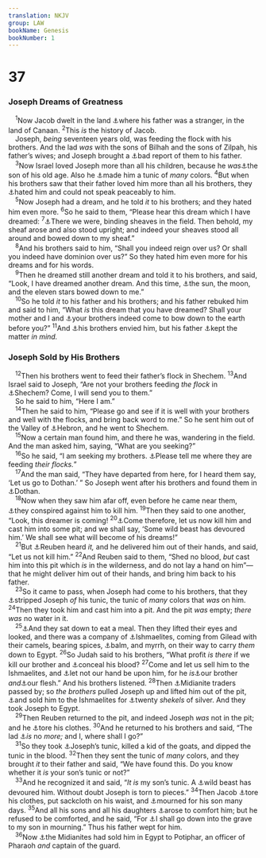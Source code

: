 ```yaml
---
translation: NKJV
group: LAW
bookName: Genesis 
bookNumber: 1
---
```


<div class="title"><h1>37</h1><h3>Joseph Dreams of Greatness</h3></div>
<span class="verse sa_37_1"> <sup>1</sup>Now Jacob dwelt in the land <a data-toggle="tooltip" data-placement="bottom" title="Gen. 17:8; 23:4; 28:4; 36:7; Heb. 11:9">⚓</a>where his father was a stranger, in the land of Canaan. </span>
<span class="verse sa_37_2"><sup>2</sup>This <i>is</i> the history of Jacob.<br/> Joseph, <i>being</i> seventeen years old, was feeding the flock with his brothers. And the lad <i>was</i> with the sons of Bilhah and the sons of Zilpah, his father’s wives; and Joseph brought a <a data-toggle="tooltip" data-placement="bottom" title="Gen. 35:25, 26; 1 Sam. 2:22–24">⚓</a>bad report of them to his father.<br/></span>
<span class="verse sa_37_3"> <sup>3</sup>Now Israel loved Joseph more than all his children, because he <i>was</i><a data-toggle="tooltip" data-placement="bottom" title="Gen. 44:20">⚓</a>the son of his old age. Also he <a data-toggle="tooltip" data-placement="bottom" title="Gen. 37:23, 32; Judg. 5:30; 1 Sam. 2:19">⚓</a>made him a tunic of <i>many</i> colors. </span>
<span class="verse sa_37_4"><sup>4</sup>But when his brothers saw that their father loved him more than all his brothers, they <a data-toggle="tooltip" data-placement="bottom" title="Gen. 27:41; 49:23; 1 Sam. 17:28; John 15:18–20">⚓</a>hated him and could not speak peaceably to him.<br/></span>
<span class="verse sa_37_5"> <sup>5</sup>Now Joseph had a dream, and he told <i>it</i> to his brothers; and they hated him even more. </span>
<span class="verse sa_37_6"><sup>6</sup>So he said to them, “Please hear this dream which I have dreamed: </span>
<span class="verse sa_37_7"><sup>7</sup><a data-toggle="tooltip" data-placement="bottom" title="Gen. 42:6, 9; 43:26; 44:14">⚓</a>There we were, binding sheaves in the field. Then behold, my sheaf arose and also stood upright; and indeed your sheaves stood all around and bowed down to my sheaf.”<br/></span>
<span class="verse sa_37_8"> <sup>8</sup>And his brothers said to him, “Shall you indeed reign over us? Or shall you indeed have dominion over us?” So they hated him even more for his dreams and for his words.<br/></span>
<span class="verse sa_37_9"> <sup>9</sup>Then he dreamed still another dream and told it to his brothers, and said, “Look, I have dreamed another dream. And this time, <a data-toggle="tooltip" data-placement="bottom" title="Gen. 46:29; 47:25">⚓</a>the sun, the moon, and the eleven stars bowed down to me.”<br/></span>
<span class="verse sa_37_10"> <sup>10</sup>So he told <i>it</i> to his father and his brothers; and his father rebuked him and said to him, “What <i>is</i> this dream that you have dreamed? Shall your mother and I and <a data-toggle="tooltip" data-placement="bottom" title="Gen. 27:29">⚓</a>your brothers indeed come to bow down to the earth before you?” </span>
<span class="verse sa_37_11"><sup>11</sup>And <a data-toggle="tooltip" data-placement="bottom" title="Matt. 27:17, 18; Acts 7:9">⚓</a>his brothers envied him, but his father <a data-toggle="tooltip" data-placement="bottom" title="Dan. 7:28; Luke 2:19, 51">⚓</a>kept the matter <i>in</i> <i>mind.</i><br/></span>
<div class="title"><h3>Joseph Sold by His Brothers</h3></div>
<span class="verse sa_37_12"> <sup>12</sup>Then his brothers went to feed their father’s flock in Shechem. </span>
<span class="verse sa_37_13"><sup>13</sup>And Israel said to Joseph, “Are not your brothers feeding <i>the</i> <i>flock</i> in <a data-toggle="tooltip" data-placement="bottom" title="Gen. 33:18–20">⚓</a>Shechem? Come, I will send you to them.”<br/> So he said to him, “Here I am.”<br/></span>
<span class="verse sa_37_14"> <sup>14</sup>Then he said to him, “Please go and see if it is well with your brothers and well with the flocks, and bring back word to me.” So he sent him out of the Valley of <a data-toggle="tooltip" data-placement="bottom" title="Gen. 13:18; 23:2, 19; 35:27; Josh. 14:14, 15; Judg. 1:10">⚓</a>Hebron, and he went to Shechem.<br/></span>
<span class="verse sa_37_15"> <sup>15</sup>Now a certain man found him, and there he was, wandering in the field. And the man asked him, saying, “What are you seeking?”<br/></span>
<span class="verse sa_37_16"> <sup>16</sup>So he said, “I am seeking my brothers. <a data-toggle="tooltip" data-placement="bottom" title="Song 1:7">⚓</a>Please tell me where they are feeding <i>their</i> <i>flocks.</i>”<br/></span>
<span class="verse sa_37_17"> <sup>17</sup>And the man said, “They have departed from here, for I heard them say, ‘Let us go to Dothan.’ ” So Joseph went after his brothers and found them in <a data-toggle="tooltip" data-placement="bottom" title="2 Kin. 6:13">⚓</a>Dothan.<br/></span>
<span class="verse sa_37_18"> <sup>18</sup>Now when they saw him afar off, even before he came near them, <a data-toggle="tooltip" data-placement="bottom" title="1 Sam. 19:1; Ps. 31:13; 37:12, 32; Matt. 21:38; 26:3, 4; 27:1; Mark 14:1; John 11:53; Acts 23:12">⚓</a>they conspired against him to kill him. </span>
<span class="verse sa_37_19"><sup>19</sup>Then they said to one another, “Look, this dreamer is coming! </span>
<span class="verse sa_37_20"><sup>20</sup><a data-toggle="tooltip" data-placement="bottom" title="Gen. 37:22; Prov. 1:11">⚓</a>Come therefore, let us now kill him and cast him into some pit; and we shall say, ‘Some wild beast has devoured him.’ We shall see what will become of his dreams!”<br/></span>
<span class="verse sa_37_21"> <sup>21</sup>But <a data-toggle="tooltip" data-placement="bottom" title="Gen. 42:22">⚓</a>Reuben heard <i>it,</i> and he delivered him out of their hands, and said, “Let us not kill him.” </span>
<span class="verse sa_37_22"><sup>22</sup>And Reuben said to them, “Shed no blood, <i>but</i> cast him into this pit which <i>is</i> in the wilderness, and do not lay a hand on him”—that he might deliver him out of their hands, and bring him back to his father.<br/></span>
<span class="verse sa_37_23"> <sup>23</sup>So it came to pass, when Joseph had come to his brothers, that they <a data-toggle="tooltip" data-placement="bottom" title="Matt. 27:28">⚓</a>stripped Joseph <i>of</i> his tunic, the tunic of <i>many</i> colors that <i>was</i> on him. </span>
<span class="verse sa_37_24"><sup>24</sup>Then they took him and cast him into a pit. And the pit <i>was</i> empty; <i>there</i> <i>was</i> no water in it.<br/></span>
<span class="verse sa_37_25"> <sup>25</sup><a data-toggle="tooltip" data-placement="bottom" title="Prov. 30:20">⚓</a>And they sat down to eat a meal. Then they lifted their eyes and looked, and there was a company of <a data-toggle="tooltip" data-placement="bottom" title="Gen. 16:11, 12; 37:28, 36; 39:1">⚓</a>Ishmaelites, coming from Gilead with their camels, bearing spices, <a data-toggle="tooltip" data-placement="bottom" title="Jer. 8:22">⚓</a>balm, and myrrh, on their way to carry <i>them</i> down to Egypt. </span>
<span class="verse sa_37_26"><sup>26</sup>So Judah said to his brothers, “What profit <i>is</i> <i>there</i> if we kill our brother and <a data-toggle="tooltip" data-placement="bottom" title="Gen. 37:20">⚓</a>conceal his blood? </span>
<span class="verse sa_37_27"><sup>27</sup>Come and let us sell him to the Ishmaelites, and <a data-toggle="tooltip" data-placement="bottom" title="1 Sam. 18:17">⚓</a>let not our hand be upon him, for he <i>is</i><a data-toggle="tooltip" data-placement="bottom" title="Gen. 42:21">⚓</a>our brother <i>and</i><a data-toggle="tooltip" data-placement="bottom" title="Gen. 29:14">⚓</a>our flesh.” And his brothers listened. </span>
<span class="verse sa_37_28"><sup>28</sup>Then <a data-toggle="tooltip" data-placement="bottom" title="Gen. 37:25; Judg. 6:1–3; 8:22, 24">⚓</a>Midianite traders passed by; so <i>the</i> <i>brothers</i> pulled Joseph up and lifted him out of the pit, <a data-toggle="tooltip" data-placement="bottom" title="Gen. 45:4, 5; Ps. 105:17; Acts 7:9">⚓</a>and sold him to the Ishmaelites for <a data-toggle="tooltip" data-placement="bottom" title="Matt. 27:9">⚓</a>twenty <i>shekels</i> of silver. And they took Joseph to Egypt.<br/></span>
<span class="verse sa_37_29"> <sup>29</sup>Then Reuben returned to the pit, and indeed Joseph <i>was</i> not in the pit; and he <a data-toggle="tooltip" data-placement="bottom" title="Gen. 37:34; 44:13; Job 1:20">⚓</a>tore his clothes. </span>
<span class="verse sa_37_30"><sup>30</sup>And he returned to his brothers and said, “The lad <a data-toggle="tooltip" data-placement="bottom" title="Gen. 42:13, 36">⚓</a><i>is</i> no <i>more;</i> and I, where shall I go?”<br/></span>
<span class="verse sa_37_31"> <sup>31</sup>So they took <a data-toggle="tooltip" data-placement="bottom" title="Gen. 37:3, 23">⚓</a>Joseph’s tunic, killed a kid of the goats, and dipped the tunic in the blood. </span>
<span class="verse sa_37_32"><sup>32</sup>Then they sent the tunic of <i>many</i> colors, and they brought <i>it</i> to their father and said, “We have found this. Do you know whether it <i>is</i> your son’s tunic or not?”<br/></span>
<span class="verse sa_37_33"> <sup>33</sup>And he recognized it and said, “<i>It</i> <i>is</i> my son’s tunic. A <a data-toggle="tooltip" data-placement="bottom" title="Gen. 37:20">⚓</a>wild beast has devoured him. Without doubt Joseph is torn to pieces.” </span>
<span class="verse sa_37_34"><sup>34</sup>Then Jacob <a data-toggle="tooltip" data-placement="bottom" title="Gen. 37:29; 2 Sam. 3:31">⚓</a>tore his clothes, put sackcloth on his waist, and <a data-toggle="tooltip" data-placement="bottom" title="Gen. 50:10">⚓</a>mourned for his son many days. </span>
<span class="verse sa_37_35"><sup>35</sup>And all his sons and all his daughters <a data-toggle="tooltip" data-placement="bottom" title="2 Sam. 12:17">⚓</a>arose to comfort him; but he refused to be comforted, and he said, “For <a data-toggle="tooltip" data-placement="bottom" title="Gen. 25:8; 35:29; 42:38; 44:29, 31">⚓</a>I shall go down into the grave to my son in mourning.” Thus his father wept for him.<br/></span>
<span class="verse sa_37_36"> <sup>36</sup>Now <a data-toggle="tooltip" data-placement="bottom" title="Gen. 39:1">⚓</a>the Midianites had sold him in Egypt to Potiphar, an officer of Pharaoh <i>and</i> captain of the guard.<br/></span>

